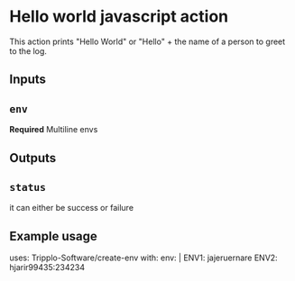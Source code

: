 # Hello world javascript action

This action prints "Hello World" or "Hello" + the name of a person to greet to the log.

## Inputs

## `env`

**Required** Multiline envs

## Outputs

## `status`

it can either be success or failure

## Example usage

uses: Tripplo-Software/create-env
with:
  env: |
    ENV1: jajeruernare
    ENV2: hjarir99435:234234
